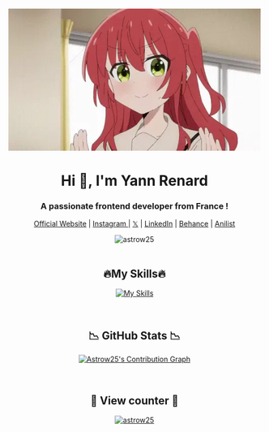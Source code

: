<br>
<p align="center">
  <a href="https://github.com/Astrow25/"><img src="kita-ikuyo-rap.webp" alt="Banner"></a>
</p>
<h1 align="center"> Hi 👋, I'm Yann Renard </h1>
<h3 align="center"> A passionate frontend developer from France ! </h3>

<p align="center">
  <a href="https://astrow25.github.io/Portolio/">Official Website</a> |
  <a href="https://www.instagram.com/yannou.rnd/">Instagram </a> |
  <a href="https://twitter.com/____astrow____">𝕏</a> |
  <a href="https://www.linkedin.com/in/yann-renard-91279a283/">LinkedIn</a> |
  <a href="https://www.behance.net/yannrenard">Behance</a> |
  <a href="https://anilist.co/user/Yannouuuu/">Anilist</a>
</p>

<div>
  <div align="center">
  <img src="https://github-widgetbox.vercel.app/api/profile?username=Astrow25&data=followers,repositories,stars,commits&theme=darkmode" alt="astrow25"/>
</div>
<br>

<h2 align="center">🔥My Skills🔥</h2>
  <p align = "center">
       <a href="https://github.com/Astrow25/">
          <img src="https://skillicons.dev/icons?i=arduino,cs,codepen,html,css,js,discord,django,eclipse,electron,figma,github,graphql,heroku,idea,latex,linux,md,materialui,nodejs,powershell,py,tailwind,visualstudio,vscode,vue&theme=dark&perline=13"alt="My Skills"/> 
      </a>
  </p>
<br>

<h2 align = "center"> 📉 GitHub Stats 📉 </h2>
  <div> 
    <p align = "center">
      <a href="https://github.com/Astrow25/">
        <img alt="Astrow25's Contribution Graph" src="https://github-readme-activity-graph.vercel.app/graph?username=Astrow25&theme=dracula&bg_color=1F222E&title_color=F85D7F&point=F8D866&line=F85D7F&color=a6accd&hide_border=true&radius=4.5"/></a>
    </p>
  </div>
  
<br>

<div>
  <h2 align="center"> 👀 View counter 👀 </h2>
  <div align="center">
  <a href="https://github.com/Astrow25/">
  <img src="https://moe-counter.glitch.me/get/@astrow25?theme=moebooru-h" alt="astrow25"/>
</div>
<br>
